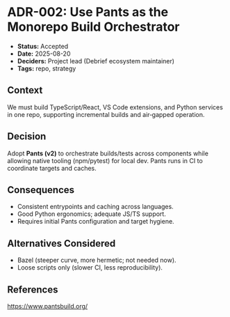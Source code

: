 # ADR-002: Use Pants as the Monorepo Build Orchestrator

- **Status:** Accepted
- **Date:** 2025-08-20
- **Deciders:** Project lead (Debrief ecosystem maintainer)
- **Tags:** repo, strategy

## Context

We must build TypeScript/React, VS Code extensions, and Python services in one repo, supporting incremental builds and air‑gapped operation.


## Decision

Adopt **Pants (v2)** to orchestrate builds/tests across components while allowing native tooling (npm/pytest) for local dev. Pants runs in CI to coordinate targets and caches.


## Consequences

- Consistent entrypoints and caching across languages.
- Good Python ergonomics; adequate JS/TS support.
- Requires initial Pants configuration and target hygiene.


## Alternatives Considered

- Bazel (steeper curve, more hermetic; not needed now).
- Loose scripts only (slower CI, less reproducibility).


## References
https://www.pantsbuild.org/
